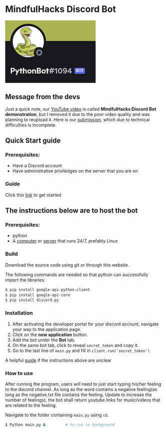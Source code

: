 # MindfulHacks Discord Bot
[![Demonstration of ](.misc/preview.png)](https://youtu.be/CtlxeyeFFSQ "Click to watch")

## Message from the devs
Just a quick note, our [YouTube video](https://youtu.be/MqmW8C2NsnQ) is called **MindfulHacks Discord Bot demonstration**, but I removed it due to the poor video quality and was planning to reupload it. Here is our [submission](https://devpost.com/software/discord-python-bot-0g14qa), which due to technical difficulties is incomplete.

## Quick Start guide
### Prerequisites:
- Have a Discord account
- Have administrative priviledges on the server that you are on
### Guide
Click this [link](https://discord.com/oauth2/authorize?client_id=883604218915725312&permissions=257698495552&scope=bot) to get started

## The instructions below are to host the bot
### Prerequisites: 
- python
- A [computer](https://www.aftershockpc.com/) or [server](https://aws.amazon.com/free/) that runs 24/7, prefably Linux

### Build
Download the source code using git or through this website.

The following commands are needed so that python can successfully import the libraries:
```bash
$ pip install google-api-python-client
$ pip install google-api-core
$ pip install discord.py
```

### Installation
1. After activating the developer portal for your discord account, navigate your way to the application page. 
2. Click on the **new application** button.
3. Add the bot under the **Bot** tab.
4. On the same bot tab, click to reveal `secret_token` and copy it.
5. Go to the last line of `main.py` and fill in `client.run('secret_token')`

A helpful [guide](https://www.howtogeek.com/364225/how-to-make-your-own-discord-bot) if the instructions above are unclear

### How to use
After running the program, users will need to just start typing his/her feeling to the discord channel. As long as the word contains a negative feeling(as long as the negative.txt file contains the feeling. Update to increase the number of feelings), the bot shall return youtube links for music/videos that are related to the feeling.

Navigate to the folder containing `main.py` using `cd`. 
```bash
$ Python main.py &         # to run in background
```
